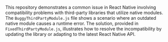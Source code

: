 This repository demonstrates a common issue in React Native involving compatibility problems with third-party libraries that utilize native modules. The `BuggyThirdPartyModule.js` file shows a scenario where an outdated native module causes a runtime error. The solution, provided in `FixedThirdPartyModule.js`, illustrates how to resolve the incompatibility by updating the library or adapting to the latest React Native API.